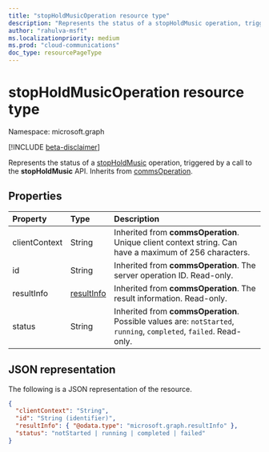 ```yaml
--- 
title: "stopHoldMusicOperation resource type"
description: "Represents the status of a stopHoldMusic operation, triggered by a call to the stopHoldMusic API."
author: "rahulva-msft"
ms.localizationpriority: medium
ms.prod: "cloud-communications"
doc_type: resourcePageType
---
```


# stopHoldMusicOperation resource type

Namespace: microsoft.graph

[!INCLUDE [beta-disclaimer](../../includes/beta-disclaimer.md)]

Represents the status of a [stopHoldMusic](../api/participant-stopholdmusic.md) operation, triggered by a call to the **stopHoldMusic** API. Inherits from [commsOperation](commsoperation.md).

## Properties

| Property                       | Type                        | Description                                                                                                                                       |
| :----------------------------- | :---------------------------| :-------------------------------------------------------------------------------------------------------------------------------------------------|
| clientContext                  | String                      | Inherited from **commsOperation**. Unique client context string. Can have a maximum of 256 characters.                                                                               |
| id                             | String                      | Inherited from **commsOperation**. The server operation ID. Read-only.                                                                                            |
| resultInfo                     | [resultInfo](resultinfo.md) | Inherited from **commsOperation**. The result information.  Read-only.                                                                                            |
| status                         | String                      | Inherited from **commsOperation**. Possible values are: `notStarted`, `running`, `completed`, `failed`. Read-only.                                                 |

## JSON representation

The following is a JSON representation of the resource.

<!-- {
  "blockType": "resource",
  "optionalProperties": [

  ],
  "@odata.type": "microsoft.graph.stopHoldMusicOperation"
}-->
```json
{
  "clientContext": "String",
  "id": "String (identifier)",
  "resultInfo": { "@odata.type": "microsoft.graph.resultInfo" },
  "status": "notStarted | running | completed | failed"
}
```